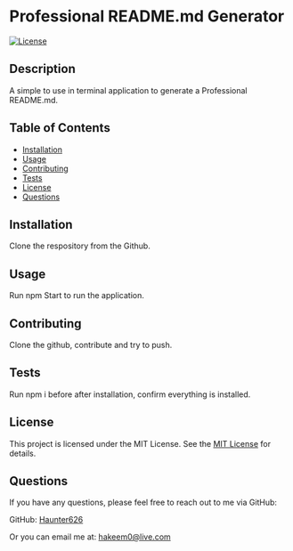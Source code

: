 # Professional README.md Generator
  [![License](https://img.shields.io/badge/License-MIT-brightgreen.svg)](https://opensource.org/licenses/MIT)
  
  ## Description
  
  A simple to use in terminal application to generate a Professional README.md.
  
  ## Table of Contents
  - [Installation](#installation)
  - [Usage](#usage)
  - [Contributing](#contributing)
  - [Tests](#tests)
  - [License](#license)
  - [Questions](#questions)
  
  ## Installation
  
  Clone the respository from the Github.
  
  ## Usage
  
  Run npm Start to run the application.
  
  ## Contributing
  
  Clone the github, contribute and try to push.
  
  ## Tests
  
  Run npm i before after installation, confirm everything is installed.
  
  ## License
  
  This project is licensed under the MIT License. See the [MIT License]([License](https://opensource.org/licenses/MIT)) for details.
  
  
  
  ## Questions
  
  If you have any questions, please feel free to reach out to me via GitHub:
  
  GitHub: [Haunter626](https://github.com/Haunter626)
  
  Or you can email me at: [hakeem0@live.com](mailto:hakeem0@live.com)
  
